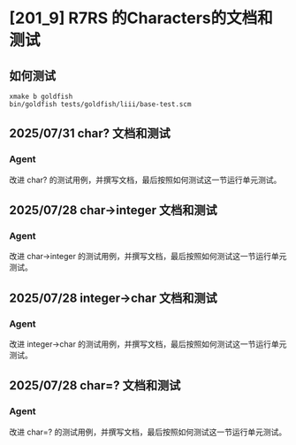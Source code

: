 # [201_9] R7RS 的Characters的文档和测试
## 如何测试
```
xmake b goldfish
bin/goldfish tests/goldfish/liii/base-test.scm
```

## 2025/07/31 char? 文档和测试
### Agent
改进 char? 的测试用例，并撰写文档，最后按照如何测试这一节运行单元测试。

## 2025/07/28 char->integer 文档和测试
### Agent
改进 char->integer 的测试用例，并撰写文档，最后按照如何测试这一节运行单元测试。

## 2025/07/28 integer->char 文档和测试
### Agent
改进 integer->char 的测试用例，并撰写文档，最后按照如何测试这一节运行单元测试。

## 2025/07/28 char=? 文档和测试
### Agent
改进 char=? 的测试用例，并撰写文档，最后按照如何测试这一节运行单元测试。

